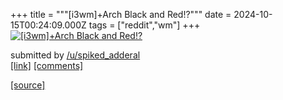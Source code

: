 +++
title = """[i3wm]+Arch Black and Red!?"""
date = 2024-10-15T00:24:09.000Z
tags = ["reddit","wm"]
+++
[![[i3wm]+Arch Black and Red!?](https://preview.redd.it/r4115jfidtud1.png?width=640&crop=smart&auto=webp&s=823be13db45d02b5a97b90dd91bbc3cc37b013f4 "[i3wm]+Arch Black and Red!?")](https://www.reddit.com/r/unixporn/comments/1g3v1r7/i3wmarch_black_and_red/)

submitted by [/u/spiked\_adderal](https://www.reddit.com/user/spiked_adderal)  
[\[link\]](https://i.redd.it/r4115jfidtud1.png) [\[comments\]](https://www.reddit.com/r/unixporn/comments/1g3v1r7/i3wmarch_black_and_red/)

[[source]](https://www.reddit.com/r/unixporn/comments/1g3v1r7/i3wmarch_black_and_red/)
